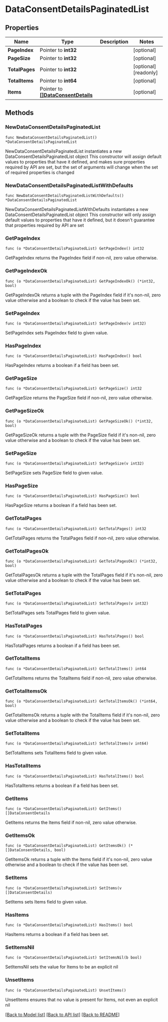 # DataConsentDetailsPaginatedList

## Properties

Name | Type | Description | Notes
------------ | ------------- | ------------- | -------------
**PageIndex** | Pointer to **int32** |  | [optional] 
**PageSize** | Pointer to **int32** |  | [optional] 
**TotalPages** | Pointer to **int32** |  | [optional] [readonly] 
**TotalItems** | Pointer to **int64** |  | [optional] 
**Items** | Pointer to [**[]DataConsentDetails**](DataConsentDetails.md) |  | [optional] 

## Methods

### NewDataConsentDetailsPaginatedList

`func NewDataConsentDetailsPaginatedList() *DataConsentDetailsPaginatedList`

NewDataConsentDetailsPaginatedList instantiates a new DataConsentDetailsPaginatedList object
This constructor will assign default values to properties that have it defined,
and makes sure properties required by API are set, but the set of arguments
will change when the set of required properties is changed

### NewDataConsentDetailsPaginatedListWithDefaults

`func NewDataConsentDetailsPaginatedListWithDefaults() *DataConsentDetailsPaginatedList`

NewDataConsentDetailsPaginatedListWithDefaults instantiates a new DataConsentDetailsPaginatedList object
This constructor will only assign default values to properties that have it defined,
but it doesn't guarantee that properties required by API are set

### GetPageIndex

`func (o *DataConsentDetailsPaginatedList) GetPageIndex() int32`

GetPageIndex returns the PageIndex field if non-nil, zero value otherwise.

### GetPageIndexOk

`func (o *DataConsentDetailsPaginatedList) GetPageIndexOk() (*int32, bool)`

GetPageIndexOk returns a tuple with the PageIndex field if it's non-nil, zero value otherwise
and a boolean to check if the value has been set.

### SetPageIndex

`func (o *DataConsentDetailsPaginatedList) SetPageIndex(v int32)`

SetPageIndex sets PageIndex field to given value.

### HasPageIndex

`func (o *DataConsentDetailsPaginatedList) HasPageIndex() bool`

HasPageIndex returns a boolean if a field has been set.

### GetPageSize

`func (o *DataConsentDetailsPaginatedList) GetPageSize() int32`

GetPageSize returns the PageSize field if non-nil, zero value otherwise.

### GetPageSizeOk

`func (o *DataConsentDetailsPaginatedList) GetPageSizeOk() (*int32, bool)`

GetPageSizeOk returns a tuple with the PageSize field if it's non-nil, zero value otherwise
and a boolean to check if the value has been set.

### SetPageSize

`func (o *DataConsentDetailsPaginatedList) SetPageSize(v int32)`

SetPageSize sets PageSize field to given value.

### HasPageSize

`func (o *DataConsentDetailsPaginatedList) HasPageSize() bool`

HasPageSize returns a boolean if a field has been set.

### GetTotalPages

`func (o *DataConsentDetailsPaginatedList) GetTotalPages() int32`

GetTotalPages returns the TotalPages field if non-nil, zero value otherwise.

### GetTotalPagesOk

`func (o *DataConsentDetailsPaginatedList) GetTotalPagesOk() (*int32, bool)`

GetTotalPagesOk returns a tuple with the TotalPages field if it's non-nil, zero value otherwise
and a boolean to check if the value has been set.

### SetTotalPages

`func (o *DataConsentDetailsPaginatedList) SetTotalPages(v int32)`

SetTotalPages sets TotalPages field to given value.

### HasTotalPages

`func (o *DataConsentDetailsPaginatedList) HasTotalPages() bool`

HasTotalPages returns a boolean if a field has been set.

### GetTotalItems

`func (o *DataConsentDetailsPaginatedList) GetTotalItems() int64`

GetTotalItems returns the TotalItems field if non-nil, zero value otherwise.

### GetTotalItemsOk

`func (o *DataConsentDetailsPaginatedList) GetTotalItemsOk() (*int64, bool)`

GetTotalItemsOk returns a tuple with the TotalItems field if it's non-nil, zero value otherwise
and a boolean to check if the value has been set.

### SetTotalItems

`func (o *DataConsentDetailsPaginatedList) SetTotalItems(v int64)`

SetTotalItems sets TotalItems field to given value.

### HasTotalItems

`func (o *DataConsentDetailsPaginatedList) HasTotalItems() bool`

HasTotalItems returns a boolean if a field has been set.

### GetItems

`func (o *DataConsentDetailsPaginatedList) GetItems() []DataConsentDetails`

GetItems returns the Items field if non-nil, zero value otherwise.

### GetItemsOk

`func (o *DataConsentDetailsPaginatedList) GetItemsOk() (*[]DataConsentDetails, bool)`

GetItemsOk returns a tuple with the Items field if it's non-nil, zero value otherwise
and a boolean to check if the value has been set.

### SetItems

`func (o *DataConsentDetailsPaginatedList) SetItems(v []DataConsentDetails)`

SetItems sets Items field to given value.

### HasItems

`func (o *DataConsentDetailsPaginatedList) HasItems() bool`

HasItems returns a boolean if a field has been set.

### SetItemsNil

`func (o *DataConsentDetailsPaginatedList) SetItemsNil(b bool)`

 SetItemsNil sets the value for Items to be an explicit nil

### UnsetItems
`func (o *DataConsentDetailsPaginatedList) UnsetItems()`

UnsetItems ensures that no value is present for Items, not even an explicit nil

[[Back to Model list]](../README.md#documentation-for-models) [[Back to API list]](../README.md#documentation-for-api-endpoints) [[Back to README]](../README.md)


